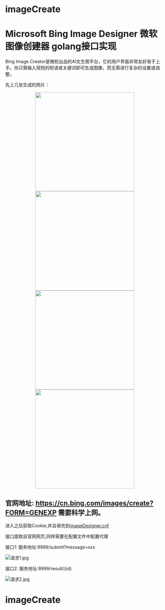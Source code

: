 # imageCreate
# Microsoft Bing Image Designer  微软图像创建器 golang接口实现

Bing Image Creator是微软出品的AI文生图平台，它的用户界面非常友好易于上手。你只需输入简短的短语或关键词即可生成图像，而无需进行复杂的设置或调整。


先上几张生成的照片：
<div></div>


<div align="center">
   <img src="/image/图1.jpg" width = 314.3 height = 314.3>
<img src="/image/图2.jpg" width = 314.3 height = 314.3>

</div>


<div align="center">
   <img src="/image/图3.jpg" width = 314.3 height = 314.3>
<img src="/image/图4.jpg" width = 314.3 height = 314.3>

</div>







## 官网地址: https://cn.bing.com/images/create?FORM=GENEXP 需要科学上网。

进入之后获取Cookie,并且填充到[imageDesigner.cnf](imageDesigner.cnf)

接口提取自官网网页,同样需要在配置文件中配置代理

接口1: 服务地址:9999/submit?message=xxx

![请求1.jpg](/image/请求1.jpg)

接口2: 服务地址:9999/result/{id}

![请求2.jpg](/image/请求2.jpg)



# imageCreate
